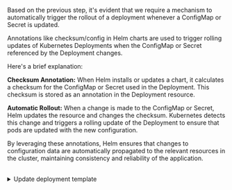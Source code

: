 Based on the previous step, it's evident that we require a mechanism to automatically trigger the rollout of a deployment whenever a ConfigMap or Secret is updated.

Annotations like checksum/config in Helm charts are used to trigger rolling updates of Kubernetes Deployments when the ConfigMap or Secret referenced by the Deployment changes.

Here's a brief explanation:

**Checksum Annotation:** When Helm installs or updates a chart, it calculates a checksum for the ConfigMap or Secret used in the Deployment. This checksum is stored as an annotation in the Deployment resource.

**Automatic Rollout:** When a change is made to the ConfigMap or Secret, Helm updates the resource and changes the checksum. Kubernetes detects this change and triggers a rolling update of the Deployment to ensure that pods are updated with the new configuration.

By leveraging these annotations, Helm ensures that changes to configuration data are automatically propagated to the relevant resources in the cluster, maintaining consistency and reliability of the application.

<br>
<details><summary>Update deployment template</summary>
<br>

Update the deployment template in `/charts/mock-app/templates/deployment.yaml` to add annotations.

```plain
apiVersion: apps/v1
kind: Deployment
metadata:
  name: {{ .Values.appName }}-deployment
  labels:
    app: {{ .Values.appName }}
spec:
  replicas: 1 
  selector:
    matchLabels:
      app: {{ .Values.appName }}
  template:
    metadata:
      annotations:
        checksum/config: {{ include (print $.Template.BasePath "/configmap.yaml") . | sha256sum }}
      labels:
        app: {{ .Values.appName }}
    spec:
      containers:
        - name: {{ .Values.appName }}-container
          image: "{{ .Values.image.repository }}:{{ .Values.image.tag }}"
          ports:
          - containerPort: 5000
          envFrom:
          - configMapRef:
              name: {{ .Values.appName }}-configmap
```
</details>